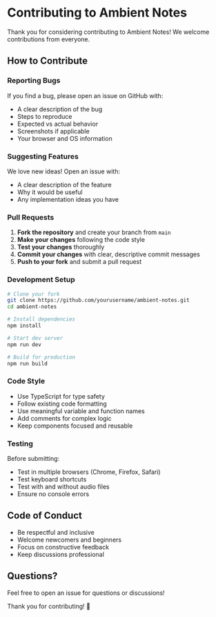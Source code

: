 # Contributing to Ambient Notes

Thank you for considering contributing to Ambient Notes! We welcome contributions from everyone.

## How to Contribute

### Reporting Bugs

If you find a bug, please open an issue on GitHub with:
- A clear description of the bug
- Steps to reproduce
- Expected vs actual behavior
- Screenshots if applicable
- Your browser and OS information

### Suggesting Features

We love new ideas! Open an issue with:
- A clear description of the feature
- Why it would be useful
- Any implementation ideas you have

### Pull Requests

1. **Fork the repository** and create your branch from `main`
2. **Make your changes** following the code style
3. **Test your changes** thoroughly
4. **Commit your changes** with clear, descriptive commit messages
5. **Push to your fork** and submit a pull request

### Development Setup

```bash
# Clone your fork
git clone https://github.com/yourusername/ambient-notes.git
cd ambient-notes

# Install dependencies
npm install

# Start dev server
npm run dev

# Build for production
npm run build
```

### Code Style

- Use TypeScript for type safety
- Follow existing code formatting
- Use meaningful variable and function names
- Add comments for complex logic
- Keep components focused and reusable

### Testing

Before submitting:
- Test in multiple browsers (Chrome, Firefox, Safari)
- Test keyboard shortcuts
- Test with and without audio files
- Ensure no console errors

## Code of Conduct

- Be respectful and inclusive
- Welcome newcomers and beginners
- Focus on constructive feedback
- Keep discussions professional

## Questions?

Feel free to open an issue for questions or discussions!

Thank you for contributing! 🎉
